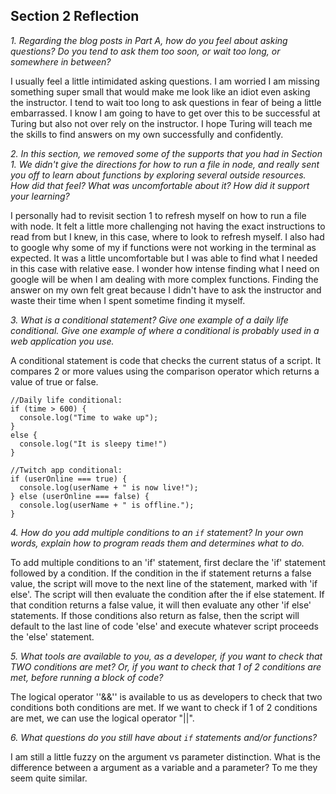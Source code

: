 ## Section 2 Reflection

*1. Regarding the blog posts in Part A, how do you feel about asking questions? Do you tend to ask them too soon, or wait too long, or somewhere in between?*

I usually feel a little intimidated asking questions. I am worried I am missing something super small that would make me
look like an idiot even asking the instructor. I tend to wait too long to ask questions in fear of being a little
embarrassed. I know I am going to have to get over this to be successful at Turing but also not over rely on the instructor.
I hope Turing will teach me the skills to find answers on my own successfully and confidently.

*2. In this section, we removed some of the supports that you had in Section 1. We didn't give the directions for how to run a file in node, and really sent you off to learn about functions by exploring several outside resources. How did that feel? What was uncomfortable about it? How did it support your learning?*

I personally had to revisit section 1 to refresh myself on how to run a file with node. It felt a little more challenging
not having the exact instructions to read from but I knew, in this case, where to look to refresh myself. I also had to
google why some of my if functions were not working in the terminal as expected. It was a little uncomfortable but I was
able to find what I needed in this case with relative ease. I wonder how intense finding what I need on google will be when I am dealing with more complex functions. Finding the answer on my own felt great because I didn't have to ask the instructor
and waste their time when I spent sometime finding it myself.

*3. What is a conditional statement? Give one example of a daily life conditional. Give one example of where a conditional is probably used in a web application you use.*

A conditional statement is code that checks the current status of a script. It compares 2 or more values using the comparison operator which returns a value of true or false.

```
//Daily life conditional:
if (time > 600) {
  console.log("Time to wake up");
}
else {
  console.log("It is sleepy time!")
}

//Twitch app conditional:
if (userOnline === true) {
  console.log(userName + " is now live!");
} else (userOnline === false) {
  console.log(userName + " is offline.");
}
```



*4. How do you add multiple conditions to an `if` statement? In your own words, explain how to program reads them and determines what to do.*  

To add multiple conditions to an 'if' statement, first declare the 'if' statement followed by a condition. If the condition
in the if statement returns a false value, the script will move to the next line of the statement, marked with 'if else'. The
script will then evaluate the condition after the if else statement. If that condition returns a false value, it will then evaluate any other 'if else' statements. If those conditions also return as false, then the script will default to the last line of code 'else' and execute whatever script proceeds the 'else' statement.  



*5. What tools are available to you, as a developer, if you want to check that TWO conditions are met? Or, if you want to check that 1 of 2 conditions are met, before running a block of code?*  

The logical operator ''&&'' is available to us as developers to check that two conditions both conditions are met. If we want to check if 1 of 2 conditions are met, we can use the logical operator "||".    


*6. What questions do you still have about `if` statements and/or functions?*
  
I am still a little fuzzy on the argument vs parameter distinction. What is the difference between a argument as a variable
and a parameter? To me they seem quite similar.    
